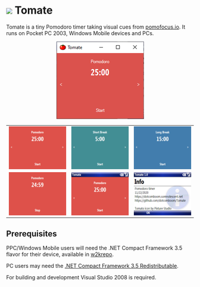# ![](https://icons.iconarchive.com/icons/pixture/vegetable/32/Tomato-icon.png) Tomate
Tomate is a tiny Pomodoro timer taking visual cues from [pomofocus.io](https://pomofocus.io/). It runs on Pocket PC 2003, Windows Mobile devices and PCs.

<p align="center">
  <img alt="Running on Windows 10" src="https://github.com/dotcomboom/Tomate/blob/master/Screenshots/desktop.png?raw=true">
</p>

|                 |                 |                 |
| --------------- | --------------- | --------------- |
| ![Pomodoro](https://github.com/dotcomboom/Tomate/blob/master/Screenshots/pomodoro.png?raw=true) | ![Short Break](https://github.com/dotcomboom/Tomate/blob/master/Screenshots/short_break.png?raw=true) | ![Long Break](https://github.com/dotcomboom/Tomate/blob/master/Screenshots/long_break.png?raw=true) |
| ![Timer active](https://github.com/dotcomboom/Tomate/blob/master/Screenshots/timer_active.png?raw=true) | ![Status bar displayed (right soft key)](https://github.com/dotcomboom/Tomate/blob/master/Screenshots/status_shown.png?raw=true) | ![Info message box (left soft key)](https://github.com/dotcomboom/Tomate/blob/master/Screenshots/info.png?raw=true) |

## Prerequisites
PPC/Windows Mobile users will need the .NET Compact Framework 3.5 flavor for their device, available in [w2krepo](https://w2krepo.somnolescent.net/Windows%20Mobile/).

PC users may need the [.NET Compact Framework 3.5 Redistributable](https://www.microsoft.com/en-us/download/details.aspx?id=65).

For building and development Visual Studio 2008 is required.
